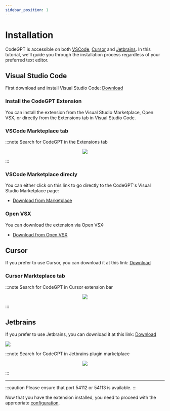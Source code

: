 ```yaml
---
sidebar_position: 1
---
```


# Installation

CodeGPT is accessible on both [VSCode](https://code.visualstudio.com/), [Cursor](https://cursor.sh/) and [Jetbrains](https://plugins.jetbrains.com/plugin/24372-codegpt-chat--ai-agents/). In this tutorial, we'll guide you through the installation process regardless of your preferred text editor.

## Visual Studio Code
First download and install Visual Studio Code: [Download](https://code.visualstudio.com/download)

### Install the CodeGPT Extension
You can install the extension from the Visual Studio Marketplace, Open VSX, or directly from the Extensions tab in Visual Studio Code.

### VSCode Markteplace tab
:::note Search for CodeGPT in the Extensions tab
<p align="center">
      <img src="https://github.com/davila7/code-gpt-docs/assets/37567214/7c3ad6a3-0f91-4d14-82df-b21fdf6521d0"/>
</p>
:::

### VSCode Marketplace direcly
You can either click on this link to go directly to the CodeGPT's Visual Studio Marketplace page:
- [Download from Marketplace](https://marketplace.visualstudio.com/items?itemName=DanielSanMedium.dscodegpt)

### Open VSX
You can download the extension via Open VSX:
- [Download from Open VSX](https://open-vsx.org/extension/DanielSanMedium/dscodegpt)

## Cursor
If you prefer to use Cursor, you can download it at this link: [Download](https://cursor.sh/)

### Cursor Markteplace tab
:::note Search for CodeGPT in Cursor extension bar
<p align="center"><img src="https://github.com/davila7/code-gpt-docs/assets/37567214/e0ab03e2-06f8-4e3c-bc25-1cd630583410"/></p>
:::

## Jetbrains

If you prefer to use Jetbrains, you can download it at this link: [Download](https://www.jetbrains.com/ides/)

<img src="https://github.com/davila7/code-gpt-docs/assets/37567214/4642b429-034b-45c3-9f2e-9d9849550093"/>


:::note Search for CodeGPT in Jetbrains plugin marketplace
<p align="center"><img src="https://github.com/davila7/code-gpt-docs/assets/37567214/4642b429-034b-45c3-9f2e-9d9849550093"/></p>
:::

___
:::caution
Please ensure that port 54112 or 54113 is available.
:::

Now that you have the extension installed, you need to proceed with the appropriate [configuration](/docs/tutorial-basics/configuration).
